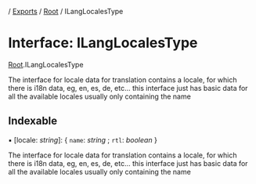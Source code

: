 [](../README.md) / [Exports](../modules.md) / [Root](../modules/root.md) / ILangLocalesType

# Interface: ILangLocalesType

[Root](../modules/root.md).ILangLocalesType

The interface for locale data for translation contains
a locale, for which there is i18n data, eg, en, es, de, etc...
this interface just has basic data for all the available locales
usually only containing the name

## Indexable

▪ [locale: *string*]: { `name`: *string* ; `rtl`: *boolean*  }

The interface for locale data for translation contains
a locale, for which there is i18n data, eg, en, es, de, etc...
this interface just has basic data for all the available locales
usually only containing the name
